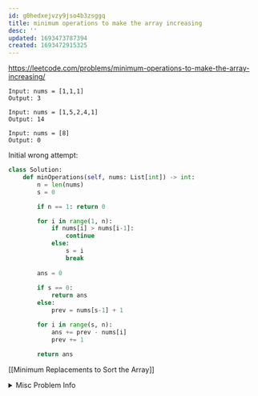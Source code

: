 ```yaml
---
id: g0hedxejvzy9jso4b3zsggq
title: minimum operations to make the array increasing
desc: ''
updated: 1693473787394
created: 1693472915325
---
```


https://leetcode.com/problems/minimum-operations-to-make-the-array-increasing/

```
Input: nums = [1,1,1]
Output: 3

Input: nums = [1,5,2,4,1]
Output: 14

Input: nums = [8]
Output: 0
```

Initial wrong attempt:

```python
class Solution:
    def minOperations(self, nums: List[int]) -> int:
        n = len(nums)
        s = 0

        if n == 1: return 0

        for i in range(1, n):
            if nums[i] > nums[i-1]:
                continue
            else:
                s = i
                break
        
        ans = 0
        
        if s == 0:
            return ans
        else:
            prev = nums[s-1] + 1

        for i in range(s, n):
            ans += prev - nums[i]
            prev += 1
        
        return ans
```  


[[Minimum Replacements to Sort the Array]]  


<details>
<summary>Misc Problem Info</summary>

`Difficulty: Easy`  
`Tags:` [[ADP related to greedy]]

</details>
